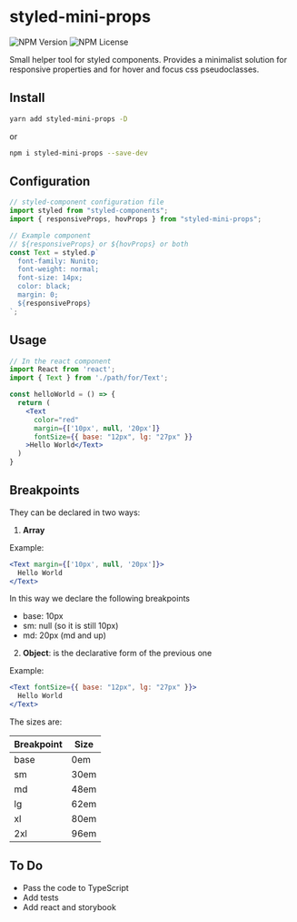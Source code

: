 # styled-mini-props

![NPM Version](https://img.shields.io/npm/v/styled-mini-props)
![NPM License](https://img.shields.io/npm/l/styled-mini-props)

Small helper tool for styled components. Provides a minimalist solution for responsive properties and for hover and focus css pseudoclasses.

## Install

```bash
yarn add styled-mini-props -D
```

or

```bash
npm i styled-mini-props --save-dev
```

## Configuration

```js
// styled-component configuration file
import styled from "styled-components";
import { responsiveProps, hovProps } from "styled-mini-props";

// Example component
// ${responsiveProps} or ${hovProps} or both
const Text = styled.p`
  font-family: Nunito;
  font-weight: normal;
  font-size: 14px;
  color: black;
  margin: 0;
  ${responsiveProps}
`;
```

## Usage

```jsx
// In the react component
import React from 'react';
import { Text } from './path/for/Text';

const helloWorld = () => {
  return (
    <Text
      color="red"
      margin={['10px', null, '20px']}
      fontSize={{ base: "12px", lg: "27px" }}
    >Hello World</Text>
  )
}
```

## Breakpoints

They can be declared in two ways:

1. **Array**

Example:
```jsx
<Text margin={['10px', null, '20px']}>
  Hello World
</Text>
```
In this way we declare the following breakpoints

- base: 10px
- sm: null (so it is still 10px)
- md: 20px (md and up)

2. **Object**: is the declarative form of the previous one

Example:
```jsx
<Text fontSize={{ base: "12px", lg: "27px" }}>
  Hello World
</Text>
```

The sizes are:

|Breakpoint      |Size                           |
|----------------|-------------------------------|
|base            |0em                            |
|sm              |30em                           |
|md              |48em                           |
|lg              |62em                           |
|xl              |80em                           |
|2xl             |96em                           |


## To Do

- Pass the code to TypeScript
- Add tests
- Add react and storybook